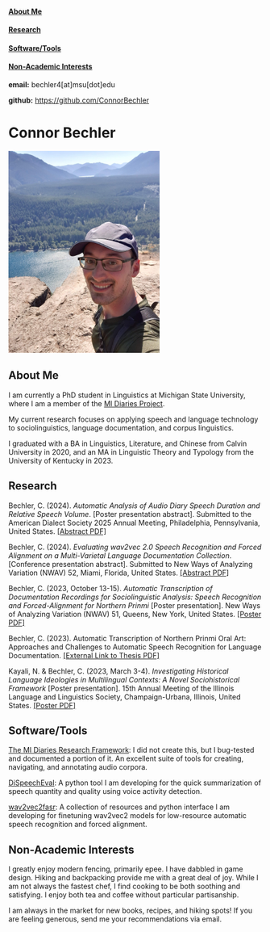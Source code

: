<link rel="stylesheet" href="style.css">
<div class="sidebar">
<div>

#### [About Me](#AboutMe) 
#### [Research](#Research) 
#### [Software/Tools](#Tools) 
#### [Non-Academic Interests](#Hobbies)

**email:** bechler4[at]msu[dot]edu

**github:** https://github.com/ConnorBechler

</div>

</div>

<div class="body-text">

<a id='AboutMe'></a>

# Connor Bechler

<img src="resources/cb_photo.jpg" alt="Photo of Connor standing on top of cliff in a baseball cap" width="300"/>

## About Me

I am currently a PhD student in Linguistics at Michigan State University, where I am a member of the [MI Diaries Project](https://mi-diaries.org).

My current research focuses on applying speech and language technology to sociolinguistics, language documentation, and corpus linguistics.

I graduated with a BA in Linguistics, Literature, and Chinese from Calvin University in 2020, and an MA in Linguistic Theory and Typology from the University of Kentucky in 2023.

<a id='Research'></a>

## Research

Bechler, C. (2024). _Automatic Analysis of Audio Diary Speech Duration and Relative Speech Volume_. \[Poster presentation abstract]. Submitted to the American Dialect Society 2025 Annual Meeting, Philadelphia, Pennsylvania, United States. <a href="https://ConnorBechler.github.io/research/ADS 2025 Abstract.pdf" target="_blank">[Abstract PDF]</a>

Bechler, C. (2024). _Evaluating wav2vec 2.0 Speech Recognition and Forced Alignment on a Multi-Varietal Language Documentation Collection_. [Conference presentation abstract]. Submitted to New Ways of Analyzing Variation (NWAV) 52, Miami, Florida, United States. <a href="https://ConnorBechler.github.io/research/NWAV 52 Abstract.pdf" target="_blank">[Abstract PDF]</a>

Bechler, C. (2023, October 13-15). _Automatic Transcription of Documentation Recordings for Sociolinguistic Analysis: Speech Recognition and Forced-Alignment for Northern Prinmi_ \[Poster presentation]. New Ways of Analyzing Variation (NWAV) 51, Queens, New York, United States. <a href="https://ConnorBechler.github.io/research/NWAV_51_Poster_Final.pdf" target="_blank">[Poster PDF]</a>

Bechler, C. (2023). Automatic Transcription of Northern Prinmi Oral Art: Approaches and Challenges to Automatic Speech Recognition for Language Documentation. [[External Link to Thesis PDF]](https://uknowledge.uky.edu/ltt_etds/51/)

Kayali, N. & Bechler, C. (2023, March 3-4). _Investigating Historical Language Ideologies in Multilingual Contexts: A Novel Sociohistorical Framework_ \[Poster presentation]. 15th Annual Meeting of the Illinois Language and Linguistics Society, Champaign-Urbana, Illinois, United States. <a href="https://ConnorBechler.github.io/research/ills_poster-2023.pdf" target="_blank">[Poster PDF]</a>

<a id='Tools'></a>

## Software/Tools

[The MI Diaries Research Framework](https://github.com/midiaries/datahub): I did not create this, but I bug-tested and documented a portion of it. An excellent suite of tools for creating, navigating, and annotating audio corpora. 

[DiSpeechEval](https://github.com/ConnorBechler/dispeecheval): A python tool I am developing for the quick summarization of speech quantity and quality using voice activity detection.

[wav2vec2fasr](https://github.com/ConnorBechler/wav2vec2fasr-repo): A collection of resources and python interface I am developing for finetuning wav2vec2 models for low-resource automatic speech recognition and forced alignment.

<a id='Hobbies'></a>

## Non-Academic Interests

I greatly enjoy modern fencing, primarily epee. I have dabbled in game design. Hiking and backpacking provide me with a great deal of joy. While I am not always the fastest chef, I find cooking to be both soothing and satisfying. I enjoy both tea and coffee without particular partisanship.

I am always in the market for new books, recipes, and hiking spots! If you are feeling generous, send me your recommendations via email.

</div>
